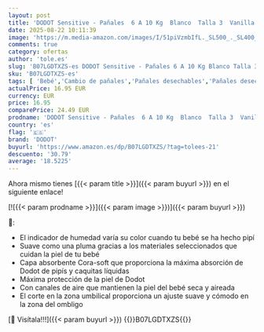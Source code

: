 ```yaml
---
layout: post
title: 'DODOT Sensitive - Pañales  6 A 10 Kg  Blanco  Talla 3  Vanilla  56 Unidad'
date: 2025-08-22 10:11:39
image: 'https://m.media-amazon.com/images/I/51piVzmbIfL._SL500_._SL400_.jpg'
comments: true
category: ofertas
author: 'tole.es'
slug: 'B07LGDTXZS-es DODOT Sensitive - Pañales 6 A 10 Kg Blanco Talla 3 Vanilla...'
sku: 'B07LGDTXZS-es'
tags: [ 'Bebé','Cambio de pañales','Pañales desechables','Pañales desechables para bebés','dodot','pañales','🇪🇸', ]
actualPrice: 16.95 EUR
currency: EUR
price: 16.95
comparePrice: 24.49 EUR
prodname: 'DODOT Sensitive - Pañales  6 A 10 Kg  Blanco  Talla 3  Vanilla  56 Unidad'
country: 'es'
flag: '🇪🇸'
brand: 'DODOT'
buyurl: 'https://www.amazon.es/dp/B07LGDTXZS/?tag=tolees-21'
descuento: '30.79'
average: '18.5225'
---
```


Ahora mismo tienes [{{< param title >}}]({{< param buyurl >}}) en el siguiente enlace!

[![{{< param prodname >}}]({{< param image >}})]({{< param buyurl >}})

🔎:

- El indicador de humedad varía su color cuando tu bebé se ha hecho pipí
- Suave como una pluma gracias a los materiales seleccionados que cuidan la piel de tu bebé
- Capa absorbente Cora-soft que proporciona la máxima absorción de Dodot de pipís y caquitas líquidas
- Máxima protección de la piel de Dodot
- Con canales de aire que mantienen la piel del bebé seca y aireada
- El corte en la zona umbilical proporciona un ajuste suave y cómodo en la zona del ombligo

[🛒 Visítala!!!]({{< param buyurl >}})
{{<world>}}B07LGDTXZS{{</world>}}
